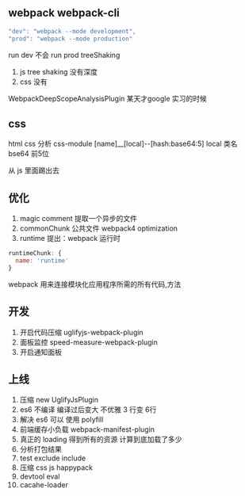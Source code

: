 ## webpack webpack-cli
```js
"dev": "webpack --mode development",
"prod": "webpack --mode production"
```
run dev 不会
run prod treeShaking

1. js tree shaking 没有深度
2. css 没有

WebpackDeepScopeAnalysisPlugin 某天才google 实习的时候

## css
html css 分析
css-module [name]__[local]--[hash:base64:5] local 类名 bse64 前5位

从 js 里面踢出去


## 优化
1. magic comment 提取一个异步的文件
2. commonChunk 公共文件 webpack4 optimization
3. runtime 提出：webpack 运行时
```js
runtimeChunk: {
  name: 'runtime'
}
```
webpack 用来连接模块化应用程序所需的所有代码,方法



## 开发
1. 开启代码压缩 uglifyjs-webpack-plugin
2. 面板监控 speed-measure-webpack-plugin
3. 开启通知面板

## 上线
1. 压缩 new UglifyJsPlugin
2. es6 不编译 编译过后变大 不优雅 3 行变 6行
3. 解决 es6 可以 使用 polyfill
4. 前端缓存小负载 webpack-manifest-plugin
5. 真正的 loading 得到所有的资源 计算到底加载了多少
6. 分析打包结果
7. test exclude include
8. 压缩 css js happypack 
9. devtool eval
10. cacahe-loader